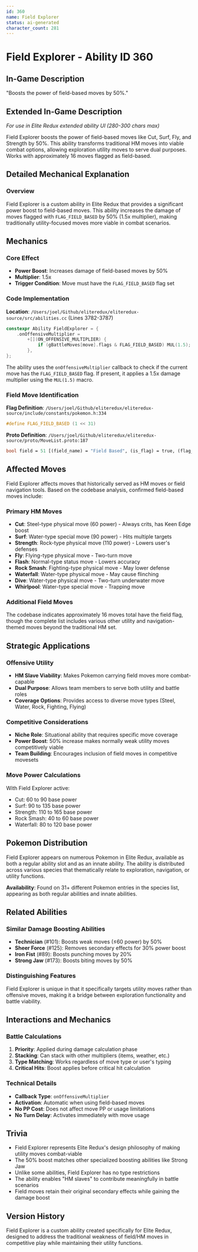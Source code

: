 ```yaml
---
id: 360
name: Field Explorer
status: ai-generated
character_count: 281
---
```


# Field Explorer - Ability ID 360

## In-Game Description
"Boosts the power of field-based moves by 50%."

## Extended In-Game Description
*For use in Elite Redux extended ability UI (280-300 chars max)*

Field Explorer boosts the power of field-based moves like Cut, Surf, Fly, and Strength by 50%. This ability transforms traditional HM moves into viable combat options, allowing exploration utility moves to serve dual purposes. Works with approximately 16 moves flagged as field-based.

## Detailed Mechanical Explanation

### Overview

Field Explorer is a custom ability in Elite Redux that provides a significant power boost to field-based moves. This ability increases the damage of moves flagged with `FLAG_FIELD_BASED` by 50% (1.5x multiplier), making traditionally utility-focused moves more viable in combat scenarios.

## Mechanics

### Core Effect
- **Power Boost**: Increases damage of field-based moves by 50%
- **Multiplier**: 1.5x
- **Trigger Condition**: Move must have the `FLAG_FIELD_BASED` flag set

### Code Implementation

**Location**: `/Users/joel/Github/eliteredux/eliteredux-source/src/abilities.cc` (Lines 3782-3787)

```cpp
constexpr Ability FieldExplorer = {
    .onOffensiveMultiplier =
        +[](ON_OFFENSIVE_MULTIPLIER) {
            if (gBattleMoves[move].flags & FLAG_FIELD_BASED) MUL(1.5);
        },
};
```

The ability uses the `onOffensiveMultiplier` callback to check if the current move has the `FLAG_FIELD_BASED` flag. If present, it applies a 1.5x damage multiplier using the `MUL(1.5)` macro.

### Field Move Identification

**Flag Definition**: `/Users/joel/Github/eliteredux/eliteredux-source/include/constants/pokemon.h:334`
```c
#define FLAG_FIELD_BASED (1 << 31)
```

**Proto Definition**: `/Users/joel/Github/eliteredux/eliteredux-source/proto/MoveList.proto:187`
```proto
bool field = 51 [(field_name) = "Field Based", (is_flag) = true, (flag_code_value) = "FLAG_FIELD_BASED"];
```

## Affected Moves

Field Explorer affects moves that historically served as HM moves or field navigation tools. Based on the codebase analysis, confirmed field-based moves include:

### Primary HM Moves
- **Cut**: Steel-type physical move (60 power) - Always crits, has Keen Edge boost
- **Surf**: Water-type special move (90 power) - Hits multiple targets
- **Strength**: Rock-type physical move (110 power) - Lowers user's defenses
- **Fly**: Flying-type physical move - Two-turn move
- **Flash**: Normal-type status move - Lowers accuracy
- **Rock Smash**: Fighting-type physical move - May lower defense
- **Waterfall**: Water-type physical move - May cause flinching
- **Dive**: Water-type physical move - Two-turn underwater move
- **Whirlpool**: Water-type special move - Trapping move

### Additional Field Moves
The codebase indicates approximately 16 moves total have the field flag, though the complete list includes various other utility and navigation-themed moves beyond the traditional HM set.

## Strategic Applications

### Offensive Utility
- **HM Slave Viability**: Makes Pokemon carrying field moves more combat-capable
- **Dual Purpose**: Allows team members to serve both utility and battle roles
- **Coverage Options**: Provides access to diverse move types (Steel, Water, Rock, Fighting, Flying)

### Competitive Considerations
- **Niche Role**: Situational ability that requires specific move coverage
- **Power Boost**: 50% increase makes normally weak utility moves competitively viable
- **Team Building**: Encourages inclusion of field moves in competitive movesets

### Move Power Calculations
With Field Explorer active:
- Cut: 60 to 90 base power
- Surf: 90 to 135 base power  
- Strength: 110 to 165 base power
- Rock Smash: 40 to 60 base power
- Waterfall: 80 to 120 base power

## Pokemon Distribution

Field Explorer appears on numerous Pokemon in Elite Redux, available as both a regular ability slot and as an innate ability. The ability is distributed across various species that thematically relate to exploration, navigation, or utility functions.

**Availability**: Found on 31+ different Pokemon entries in the species list, appearing as both regular abilities and innate abilities.

## Related Abilities

### Similar Damage Boosting Abilities
- **Technician** (#101): Boosts weak moves (≤60 power) by 50%
- **Sheer Force** (#125): Removes secondary effects for 30% power boost
- **Iron Fist** (#89): Boosts punching moves by 20%
- **Strong Jaw** (#173): Boosts biting moves by 50%

### Distinguishing Features
Field Explorer is unique in that it specifically targets utility moves rather than offensive moves, making it a bridge between exploration functionality and battle viability.

## Interactions and Mechanics

### Battle Calculations
1. **Priority**: Applied during damage calculation phase
2. **Stacking**: Can stack with other multipliers (items, weather, etc.)
3. **Type Matching**: Works regardless of move type or user's typing
4. **Critical Hits**: Boost applies before critical hit calculation

### Technical Details
- **Callback Type**: `onOffensiveMultiplier`
- **Activation**: Automatic when using field-based moves
- **No PP Cost**: Does not affect move PP or usage limitations
- **No Turn Delay**: Activates immediately with move usage

## Trivia

- Field Explorer represents Elite Redux's design philosophy of making utility moves combat-viable
- The 50% boost matches other specialized boosting abilities like Strong Jaw
- Unlike some abilities, Field Explorer has no type restrictions
- The ability enables "HM slaves" to contribute meaningfully in battle scenarios
- Field moves retain their original secondary effects while gaining the damage boost

## Version History

Field Explorer is a custom ability created specifically for Elite Redux, designed to address the traditional weakness of field/HM moves in competitive play while maintaining their utility functions.

